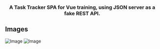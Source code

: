 <h3 align="center"> 
       A Task Tracker SPA for Vue training, using JSON server as a fake REST API.
</h3>

## Images

![Image](https://i.imgur.com/PWnQ2xk.png)
![Image](https://i.imgur.com/xcV1yod.png)
